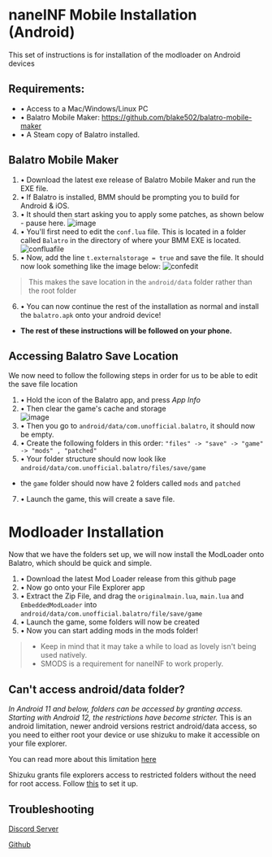 # naneINF Mobile Installation (Android)
This set of instructions is for installation of the modloader on Android devices

## Requirements:
* • Access to a Mac/Windows/Linux PC
* • Balatro Mobile Maker: https://github.com/blake502/balatro-mobile-maker
* • A Steam copy of Balatro installed.

## Balatro Mobile Maker
1. • Download the latest exe release of Balatro Mobile Maker and run the EXE file.
2. • If Balatro is installed, BMM should be prompting you to build for Android & iOS.
3. • It should then start asking you to apply some patches, as shown below - pause here.
![image](https://github.com/user-attachments/assets/f749c390-f743-45be-abdc-08306951dab7)
4. • You'll first need to edit the `conf.lua` file. This is located in a folder called `Balatro` in the directory of where your BMM EXE is located.
![confluafile](https://github.com/user-attachments/assets/07606796-b4ac-4747-8c38-54db2e898bd0)
5. • Now, add the line `t.externalstorage = true` and save the file. It should now look something like the image below:
 ![confedit](https://github.com/user-attachments/assets/fed150ef-855e-4cec-9f82-d67edd314312)
> This makes the save location in the `android/data` folder rather than the root folder
6. • You can now continue the rest of the installation as normal and install the `balatro.apk` onto your android device!

* **The rest of these instructions will be followed on your phone.**
## Accessing Balatro Save Location
We now need to follow the following steps in order for us to be able to edit the save file location
1. • Hold the icon of the Balatro app, and press *App Info*
2. • Then clear the game's cache and storage </br>
![image](https://github.com/user-attachments/assets/0c14031d-8d98-421a-8d6e-920dda21c0a2)
3. • Then you go to `android/data/com.unofficial.balatro`, it should now be empty.
4. • Create the following folders in this order:
   `"files" -> "save" -> "game"
     -> "mods" , "patched"`
6. • Your folder structure should now look like `android/data/com.unofficial.balatro/files/save/game`
 * the `game` folder should now have 2 folders called `mods` and `patched`
7. • Launch the game, this will create a save file.


# Modloader Installation
Now that we have the folders set up, we will now install the ModLoader onto Balatro, which should be quick and simple.
1. • Download the latest Mod Loader release from this github page
2. • Now go onto your File Explorer app
3. • Extract the Zip File, and drag the `originalmain.lua`, `main.lua` and `EmbeddedModLoader` into `android/data/com.unofficial.balatro/file/save/game` 
4. • Launch the game, some folders will now be created
5. • Now you can start adding mods in the mods folder!

> * Keep in mind that it may take a while to load as lovely isn't being used natively.
> * SMODS is a requirement for naneINF to work properly.
  
## Can't access android/data folder?
*In Android 11 and below, folders can be accessed by granting access. Starting with Android 12, the restrictions have become stricter.*
This is an android limitation, newer android versions restrict android/data access, so you need to either root your device or use shizuku to make it accessible on your file explorer.

You can read more about this limitation [here](https://zdevs.ru/en/za/android_data_obb.html)

Shizuku grants file explorers access to restricted folders without the need for root access. Follow [this](https://shizuku.rikka.app/guide/setup/) to set it up.

## Troubleshooting

[Discord Server](https://discord.gg/2pjsG3u2wm)

[Github](https://github.com/3XPLwastaken/naneINF-Balatro-Modloader)
